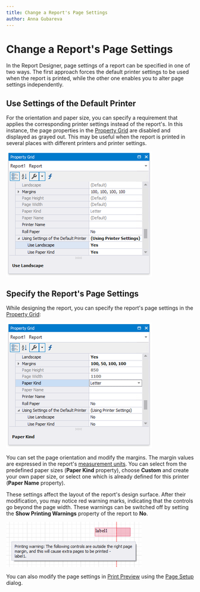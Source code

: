 ```yaml
---
title: Change a Report's Page Settings
author: Anna Gubareva
---
```

# Change a Report's Page Settings

In the Report Designer, page settings of a report can be specified in one of two ways. The first approach forces the default printer settings to be used when the report is printed, while the other one enables you to alter page settings independently.

## Use Settings of the Default Printer

For the orientation and paper size, you can specify a requirement that applies the corresponding printer settings instead of the report's. In this instance, the page properties in the [Property Grid](../report-designer-tools/ui-panels/property-grid.md) are disabled and displayed as grayed out. This may be useful when the report is printed in several places with different printers and printer settings.

![](../../../../images/eurd-win-using-settings-of-default-printer.png)

## Specify the Report's Page Settings

While designing the report, you can specify the report's page settings in the [Property Grid](../report-designer-tools/ui-panels/property-grid.md):

![](../../../../images/eurd-win-specify-report-page-settings.png)

You can set the page orientation and modify the margins. The margin values are expressed in the report's [measurement units](change-a-report-measurement-units.md). You can select from the predefined paper sizes (**Paper Kind** property), choose **Custom** and create your own paper size, or select one which is already defined for this printer (**Paper Name** property).

These settings affect the layout of the report's design surface. After their modification, you may notice red warning marks, indicating that the controls go beyond the page width. These warnings can be switched off by setting the **Show Printing Warnings** property of the report to **No**.

![](../../../../images/eurd-win-report-controls-printing-warning.png)

You can also modify the page settings in [Print Preview](../preview-print-and-export-reports.md) using the [Page Setup](../../../print-preview/print-preview-for-winforms/printing-and-page-setup/change-printing-settings-via-the-page-setup-dialog.md) dialog. 

